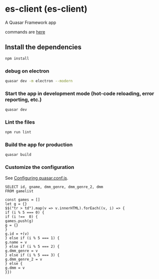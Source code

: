 # es-client (es-client)

A Quasar Framework app

commands are [here](https://quasar.dev/quasar-cli/developing-electron-apps/build-commands)
## Install the dependencies
```bash
npm install
```

### **debug on electron**
```bash
quasar dev -m electron --modern
```

### Start the app in development mode (hot-code reloading, error reporting, etc.)
```bash
quasar dev
```

### Lint the files
```bash
npm run lint
```

### Build the app for production
```bash
quasar build
```

### Customize the configuration
See [Configuring quasar.conf.js](https://quasar.dev/quasar-cli/quasar-conf-js).

```
SELECT id, gname, dmm_genre, dmm_genre_2, dmm
FROM gamelist

const games = []
let g = {}
$$("tr > td").map(v => v.innerHTML).forEach((v, i) => {
if (i % 5 === 0) {
if (i !==  0) {
games.push(g)
g = {}
}
g.id = +(v)
} else if (i % 5 === 1) {
g.name = v
} else if (i % 5 === 2) {
g.dmm_genre = v
} else if (i % 5 === 3) {
g.dmm_genre_2 = v
} else {
g.dmm = v
}})
```